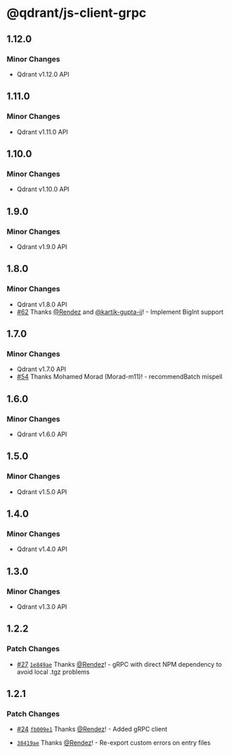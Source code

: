 # @qdrant/js-client-grpc

## 1.12.0

### Minor Changes

-   Qdrant v1.12.0 API

## 1.11.0

### Minor Changes

-   Qdrant v1.11.0 API

## 1.10.0

### Minor Changes

-   Qdrant v1.10.0 API

## 1.9.0

### Minor Changes

-   Qdrant v1.9.0 API

## 1.8.0

### Minor Changes

-   Qdrant v1.8.0 API
-   [#62](https://github.com/qdrant/qdrant-js/pull/62) Thanks [@Rendez](https://github.com/Rendez) and [@kartik-gupta-ij](https://github.com/kartik-gupta-ij)! - Implement BigInt support

## 1.7.0

### Minor Changes

-   Qdrant v1.7.0 API
-   [#54](https://github.com/qdrant/qdrant-js/pull/54) Thanks Mohamed Morad (Morad-m11)! - recommendBatch mispell

## 1.6.0

### Minor Changes

-   Qdrant v1.6.0 API

## 1.5.0

### Minor Changes

-   Qdrant v1.5.0 API

## 1.4.0

### Minor Changes

-   Qdrant v1.4.0 API

## 1.3.0

### Minor Changes

-   Qdrant v1.3.0 API

## 1.2.2

### Patch Changes

-   [#27](https://github.com/qdrant/qdrant-js/pull/27) [`1e849ae`](https://github.com/qdrant/qdrant-js/commit/1e849aea8596c2f972ee602f604fe77adf136dbf) Thanks [@Rendez](https://github.com/Rendez)! - gRPC with direct NPM dependency to avoid local .tgz problems

## 1.2.1

### Patch Changes

-   [#24](https://github.com/qdrant/qdrant-js/pull/24) [`fb009e1`](https://github.com/qdrant/qdrant-js/commit/fb009e1efec42b6383a6f0e764312a39808ee932) Thanks [@Rendez](https://github.com/Rendez)! - Added gRPC client

-   [`38419ae`](https://github.com/qdrant/qdrant-js/commit/38419ae6b030f0535c74050cc73bd4a02f755028) Thanks [@Rendez](https://github.com/Rendez)! - Re-export custom errors on entry files

